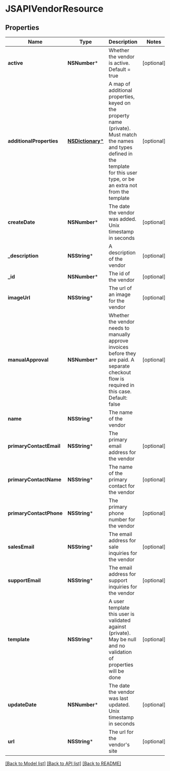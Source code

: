 # JSAPIVendorResource

## Properties
Name | Type | Description | Notes
------------ | ------------- | ------------- | -------------
**active** | **NSNumber*** | Whether the vendor is active.  Default &#x3D; true | [optional] 
**additionalProperties** | [**NSDictionary***](JSAPIProperty.md) | A map of additional properties, keyed on the property name (private). Must match the names and types defined in the template for this user type, or be an extra not from the template | [optional] 
**createDate** | **NSNumber*** | The date the vendor was added. Unix timestamp in seconds | [optional] 
**_description** | **NSString*** | A description of the vendor | [optional] 
**_id** | **NSNumber*** | The id of the vendor | [optional] 
**imageUrl** | **NSString*** | The url of an image for the vendor | [optional] 
**manualApproval** | **NSNumber*** | Whether the vendor needs to manually approve invoices before they are paid.  A separate checkout flow is required in this case.  Default: false | [optional] 
**name** | **NSString*** | The name of the vendor | 
**primaryContactEmail** | **NSString*** | The primary email address for the vendor | [optional] 
**primaryContactName** | **NSString*** | The name of the primary contact for the vendor | [optional] 
**primaryContactPhone** | **NSString*** | The primary phone number for the vendor | [optional] 
**salesEmail** | **NSString*** | The email address for sale inquiries for the vendor | [optional] 
**supportEmail** | **NSString*** | The email address for support inquiries for the vendor | [optional] 
**template** | **NSString*** | A user template this user is validated against (private). May be null and no validation of properties will be done | [optional] 
**updateDate** | **NSNumber*** | The date the vendor was last updated. Unix timestamp in seconds | [optional] 
**url** | **NSString*** | The url for the vendor&#39;s site | [optional] 

[[Back to Model list]](../README.md#documentation-for-models) [[Back to API list]](../README.md#documentation-for-api-endpoints) [[Back to README]](../README.md)


